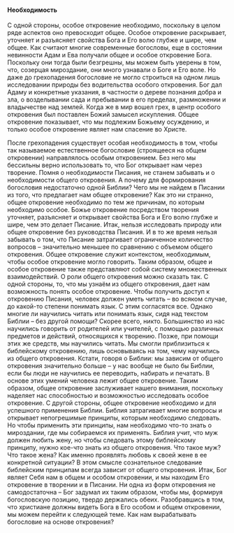 #### Необходимость 

С одной стороны, особое откровение необходимо, поскольку в целом ряде аспектов оно превосходит общее. Особое откровение раскрывает, уточняет и разъясняет свойства Бога и Его волю глубже и шире, чем общее. Как считают многие современные богословы, еще в состоянии невинности Адам и Ева получали общее и особое откровение Бога. Поскольку они тогда были безгрешны, мы можем быть уверены в том, что, созерцая мироздание, они много узнавали о Боге и Его воле. Но даже до грехопадения богословие не могло строиться на одном лишь исследовании природы без водительства особого откровения. Бог дал Адаму и конкретные указания, в частности о дереве познания добра и зла, о возделывании сада и пребывании в его пределах, размножении и владычестве над землей.
Когда же в мир вошел грех, в центр особого откровения был поставлен Божий замысел искупления. Общее откровение показывает, что мы подлежим Божьему осуждению, и только особое откровение являет нам спасение во Христе.

После грехопадения существует особая необходимость в том, чтобы так называемое естественное богословие (строящееся на общем откровении) направлялось особым откровением. Без него мы бессильны верно использовать то, что Бог открывает нам через творение.
Помня о необходимости Писания, не станем забывать и о необходимости общего откровения. А почему для формирования богословия недостаточно одной Библии? Чего мы не найдем в Писании из того, что предлагает нам общее откровение? Как это ни странно, общее откровение необходимо по тем же причинам, по которым необходимо особое. Божье откровение посредством творения уточняет, разъясняет и открывает свойства Бога и Его волю глубже и шире, чем это делает Писание.
Итак, нельзя исследовать природу или общее откровение без руководства Писания. И в то же время нельзя забывать о том, что Писание затрагивает ограниченное количество вопросов – значительно меньшее по сравнению с объемом общего откровения. Общее откровение служит контекстом, необходимым, чтобы особое откровение могло говорить. Таким образом, общее и особое откровение также представляют собой систему множественных взаимодействий.
О роли общего откровения можно сказать так. С одной стороны, то, что мы узнаём из общего откровения, дает нам возможность понять особое откровение. Чтобы получить доступ к откровению Писания, человек должен уметь читать – во всяком случае, до какой-то степени понимать язык. С этим согласятся все. Однако многие ли научились читать или понимать язык, сидя над текстом Библии – без другой помощи? Скорее всего, никто.
Большинство из нас научились говорить от родителей или учителей, с помощью различных предметов и действий, относящихся к творению. Позже, при помощи этих же средств, мы научились читать. Мы смогли приблизиться к библейскому откровению, лишь основываясь на том, чему научились из общего откровения.
Кстати, говоря о Библии: мы зависим от общего откровения значительно больше – у нас вообще не было бы Библии, если бы люди не научились ее переводить, набирать и печатать. В основе этих умений человека лежит общее откровение. Таким образом, общее откровение заслуживает нашего внимания, поскольку наделяет нас способностью и возможностью исследовать особое откровение.
С другой стороны, общее откровение необходимо и для успешного применения Библии. Библия затрагивает многие вопросы и открывает непогрешимые принципы, которым необходимо следовать. Но чтобы применить эти принципы, нам необходимо что-то знать о мироздании, где мы собираемся их применять. Библия учит, что муж должен любить жену, но чтобы следовать этому библейскому принципу, нужно кое-что знать из общего откровения. Что такое муж? Что такое жена? Как именно проявлять любовь к своей жене в ее конкретной ситуации? В этом смысле сознательное следование библейским принципам всегда зависит от общего откровения.
Итак, Бог являет Себя нам в общем и особом откровении, и мы находим Его откровение в творении и в Писании. Ни одна из форм откровения не самодостаточна – Бог задумал их таким образом, чтобы мы, формируя богословскую позицию, твердо держались обеих.
Разобравшись в том, что христиане должны видеть Бога в Его особом и общем откровении, мы можем перейти к следующей теме. Как нам вырабатывать богословие на основе откровения?
